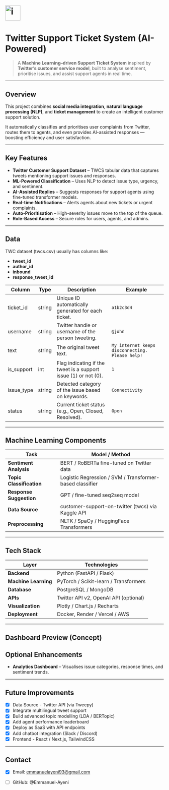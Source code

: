 # <img width="48" height="48" alt="image" src="https://github.com/user-attachments/assets/5a658a68-8cf0-4187-909a-8d1c2dbae9e9" />
 # Twitter Support Ticket System (AI-Powered)

> A **Machine Learning–driven Support Ticket System** inspired by **Twitter’s customer service model**, built to analyse sentiment, prioritise issues, and assist support agents in real time.

---

## Overview

This project combines **social media integration**, **natural language processing (NLP)**, and **ticket management** to create an intelligent customer support solution.  

It automatically classifies and prioritises user complaints from Twitter, routes them to agents, and even provides AI-assisted responses — boosting efficiency and user satisfaction.

---

## Key Features
-  **Twitter Customer Support Dataset** – TWCS tabular data that captures tweets mentioning support issues and responses.  
- **ML-Powered Classification** – Uses NLP to detect issue type, urgency, and sentiment.  
- **AI-Assisted Replies** – Suggests responses for support agents using fine-tuned transformer models.  
- **Real-time Notifications** – Alerts agents about new tickets or urgent complaints.  
-  **Auto-Prioritisation** – High-severity issues move to the top of the queue.  
-  **Role-Based Access** – Secure roles for users, agents, and admins.

---
## Data 
TWC dataset (twcs.csv) usually has columns like:
- **tweet_id**
- **author_id**
- **inbound**
- **response_tweet_id**

| Column      | Type    | Description                                         | Example |
|--------------|---------|-----------------------------------------------------|----------|
| ticket_id    | string  | Unique ID automatically generated for each ticket.  | `a1b2c3d4` |
| username     | string  | Twitter handle or username of the person tweeting. | `@john` |
| text         | string  | The original tweet text.                           | `My internet keeps disconnecting. Please help!` |
| is_support   | int     | Flag indicating if the tweet is a support issue (1) or not (0). | `1` |
| issue_type   | string  | Detected category of the issue based on keywords.  | `Connectivity` |
| status       | string  | Current ticket status (e.g., Open, Closed, Resolved). | `Open` |
---
##  Machine Learning Components
| Task | Model / Method |
|------|----------------|
| **Sentiment Analysis** | BERT / RoBERTa fine-tuned on Twitter data |
| **Topic Classification** | Logistic Regression / SVM / Transformer-based classifier |
| **Response Suggestion** | GPT / fine-tuned seq2seq model |
| **Data Source** | customer-support-on-twitter (twcs) via Kaggle API |
| **Preprocessing** | NLTK / SpaCy / HuggingFace Transformers |

---
## Tech Stack
| Layer | Technologies |
|-------|---------------|
| **Backend** | Python (FastAPI / Flask) |
| **Machine Learning** | PyTorch / Scikit-learn / Transformers |
| **Database** | PostgreSQL / MongoDB |
| **APIs** | Twitter API v2, OpenAI API (optional) |
| **Visualization** | Plotly / Chart.js / Recharts |
| **Deployment** | Docker, Render / Vercel / AWS |

---

## Dashboard Preview (Concept)

## Optional Enhancements

- **Analytics Dashboard** – Visualises issue categories, response times, and sentiment trends.
---
## Future Improvements
- [X] Data Source - Twitter API (via Tweepy)
- [X] Integrate multilingual tweet support 
- [X] Build advanced topic modelling (LDA / BERTopic)
- [X]  Add agent performance leaderboard
- [X]  Deploy as SaaS with API endpoints
- [X]  Add chatbot integration (Slack / Discord)
- [X]  Frontend - React / Next.js, TailwindCSS 
---
## Contact
- [X] Email: emmanuelayeni93@gmail.com
- [ ] GitHub: @Emmanuel-Ayeni
      



